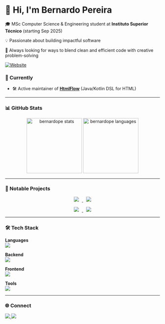 <h1>👋 Hi, I'm Bernardo Pereira</h1>

🎓 MSc Computer Science & Engineering student at <b>Instituto Superior Técnico</b> (starting Sep 2025) <br/>

💡 Passionate about building impactful software <br/>

🚀  Always looking for ways to blend clean and efficient code with creative problem-solving 

<a href="https://bernardope.github.io">
  <img src="https://img.shields.io/badge/🌐_Website-4285F4?style=for-the-badge" alt="Website"/>
</a>

### 🔭 Currently
- 🛠 Active maintainer of [**HtmlFlow**](https://github.com/xmlet/HtmlFlow) (Java/Kotlin DSL for HTML)

---

### 📊 GitHub Stats
<p align="center">
  <img src="https://github-readme-stats-git-master-bernardopes-projects.vercel.app/api?username=BernardoPe&show_icons=true&theme=onedark&layout=compact&include_all_commits=true" alt="bernardope stats" height="180px"/>
  <img src="https://github-readme-stats-git-master-bernardopes-projects.vercel.app/api/top-langs?username=BernardoPe&langs_count=10&locale=en&layout=compact&theme=onedark" alt="bernardope languages" height="180px"/>
</p>

---

### 🚀 Notable Projects
<p align="center">
  <a href="https://github.com/xmlet/HtmlFlow">
    <img hspace="10" src="https://github-readme-stats.vercel.app/api/pin/?username=xmlet&repo=HtmlFlow&theme=dark&description_lines_count=2" />
  </a>
  <a href="https://github.com/BernardoPe/Instant-Messaging">
    <img hspace="10" src="https://github-readme-stats.vercel.app/api/pin/?username=BernardoPe&repo=Instant-Messaging&theme=dark&description_lines_count=2" />
  </a>
</p>
<p align="center">
  <a href="https://github.com/BernardoPe/Musyk">
    <img hspace="10" src="https://github-readme-stats.vercel.app/api/pin/?username=BernardoPe&repo=Musyk&theme=dark&description_lines_count=2" />
  </a>
  <a href="https://github.com/xmlet/comparing-non-blocking-progressive-ssr">
    <img  hspace="10" src="https://github-readme-stats.vercel.app/api/pin/?username=xmlet&repo=comparing-non-blocking-progressive-ssr&theme=dark&description_lines_count=2" />
  </a>
</p>

---

### 🛠 Tech Stack

**Languages**  
<img src="https://skillicons.dev/icons?i=kotlin,java,js,ts,python,c&perline=6" />

**Backend**  
<img src="https://skillicons.dev/icons?i=spring,nodejs,express,nginx,postgres,mongodb,elasticsearch&perline=8" />

**Frontend**  
<img src="https://skillicons.dev/icons?i=html,css,react,materialui,webpack,androidstudio&perline=6" />

**Tools**  
<img src="https://skillicons.dev/icons?i=git,github,vscode,idea,pycharm,androidstudio&perline=6" />

---

### 🌐 Connect
<a href="https://linkedin.com/in/bernardope">
  <img src="https://img.shields.io/badge/LinkedIn-0077B5?style=for-the-badge&logo=linkedin&logoColor=white" />
</a>
<a href="https://github.com/BernardoPe">
  <img src="https://img.shields.io/badge/GitHub-100000?style=for-the-badge&logo=github&logoColor=white" />
</a>
